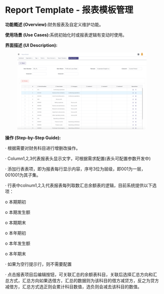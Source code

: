 # Report Template - 报表模板管理

**功能概述 (Overview):**&#x8D22;务报表及自定义维护功能。

**使用场景 (Use Cases):**&#x7CFB;统初始化时或报表逻辑有变动时使用。

**界面描述 (UI Description):**

<figure><img src="../.gitbook/assets/image (36).png" alt=""><figcaption></figcaption></figure>

**操作 (Step-by-Step Guide):**&#x20;

· 根据需要对财务科目进行增删改操作。

· Column1,2,3代表报表头显示文字，可根据需求配置(表头可配置参数开发中)

· 添加行表表项，即为报表每行显示内容，序号3位为层级，即001为一层，001001为其子集。

· 行表中colnum1,2,3,代表报表每列取数汇总余额表的逻辑，目前系统提供以下选项：

o 本期期初

o 本期发生额

o 本期期末

o 本年期初

o 本年发生额

o 本年期末



· 如果为空行提示行，则不需要配置

· 点击报表项目后编辑按钮，可关联汇总的余额表科目，关联后选择汇总方向和汇总方式，汇总方向如果选借方，汇总的数据则为该科目的借方减贷方，反之为贷方减借方，汇总方式选正则会累计科目数值，选负则会减去该科目的数值。
